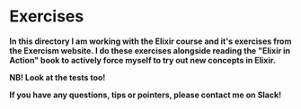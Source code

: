 # Exercises

**In this directory I am working with the Elixir course and it's exercises from the Exercism website. I do these exercises alongside reading the "Elixir in Action" book to actively force myself to try out new concepts in Elixir.**

**NB! Look at the tests too!**

**If you have any questions, tips or pointers, please contact me on Slack!**
